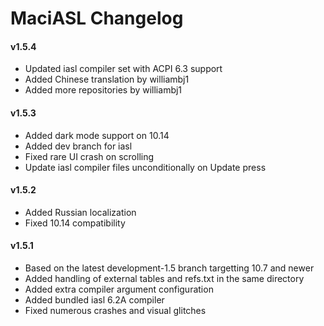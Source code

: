 MaciASL Changelog
=================

#### v1.5.4
- Updated iasl compiler set with ACPI 6.3 support
- Added Chinese translation by williambj1
- Added more repositories by williambj1

#### v1.5.3
- Added dark mode support on 10.14
- Added dev branch for iasl
- Fixed rare UI crash on scrolling
- Update iasl compiler files unconditionally on Update press

#### v1.5.2
- Added Russian localization
- Fixed 10.14 compatibility

#### v1.5.1
- Based on the latest development-1.5 branch targetting 10.7 and newer
- Added handling of external tables and refs.txt in the same directory
- Added extra compiler argument configuration
- Added bundled iasl 6.2A compiler
- Fixed numerous crashes and visual glitches
